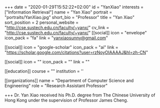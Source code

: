 +++
date = "2020-01-29T15:52:22+02:00"
id = "YanXiao"
interests = ["Information Retrieval"]
name = "Yan Xiao"
portrait = "portraits/YanXiao.jpg"
short_bio = "Professor"
title = "Yan Xiao"
sort_position = 2
personal_website = "http://cse.sustech.edu.cn/faculty/~yanx/"
cv_link = "http://cse.sustech.edu.cn/faculty/~yanx/"
[[social]]
    icon = "envelope"
    icon_pack = "fa"
    link = "yanxiaosunny@gmail.com"

[[social]]
    icon = "google-scholar"
    icon_pack = "ai"
    link = "https://scholar.google.com/citations?user=rzNoyOIAAAAJ&hl=zh-CN"

[[social]]
    icon = ""
    icon_pack = ""
    link = ""

[[education]]
    course = ""
    institution = ''
 

[[organizations]]
    name = "Department of Computer Science and Engineering"
    role = "Research Assistant Professor"

+++
Dr. Yan Xiao received his Ph.D. degree from The Chinese University of Hong Kong under the supervision of Professor James Cheng.
